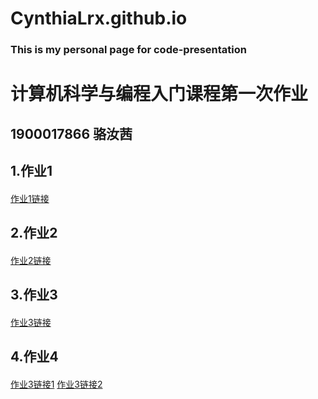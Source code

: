 # CynthiaLrx.github.io
### This is my personal page for code-presentation

# 计算机科学与编程入门课程第一次作业
## 1900017866 骆汝茜

## 1.作业1
####
[作业1链接](http://CynthiaLrx/CynthiaLrx.github.io/红楼梦人物频次.html)

## 2.作业2
####
[作业2链接](http://CynthiaLrx/CynthiaLrx.github.io/中国育龄妇女生育率.html)

## 3.作业3
#### 
[作业3链接](http://CynthiaLrx/CynthiaLrx.github.io/我的旅行轨迹——世界地图.html)

## 4.作业4
#### 
[作业3链接1](http://CynthiaLrx/CynthiaLrx.github.io/北京20220327天气指数.html)
[作业3链接2](http://CynthiaLrx/CynthiaLrx.github.io/北京20220327天气指数-tab.html)

